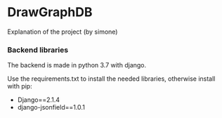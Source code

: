 # DrawGraphDB

Explanation of the project (by simone)

### Backend libraries
The backend is made in python 3.7 with django.

Use the requirements.txt to install the needed libraries, otherwise install with pip:

* Django==2.1.4
* django-jsonfield==1.0.1


